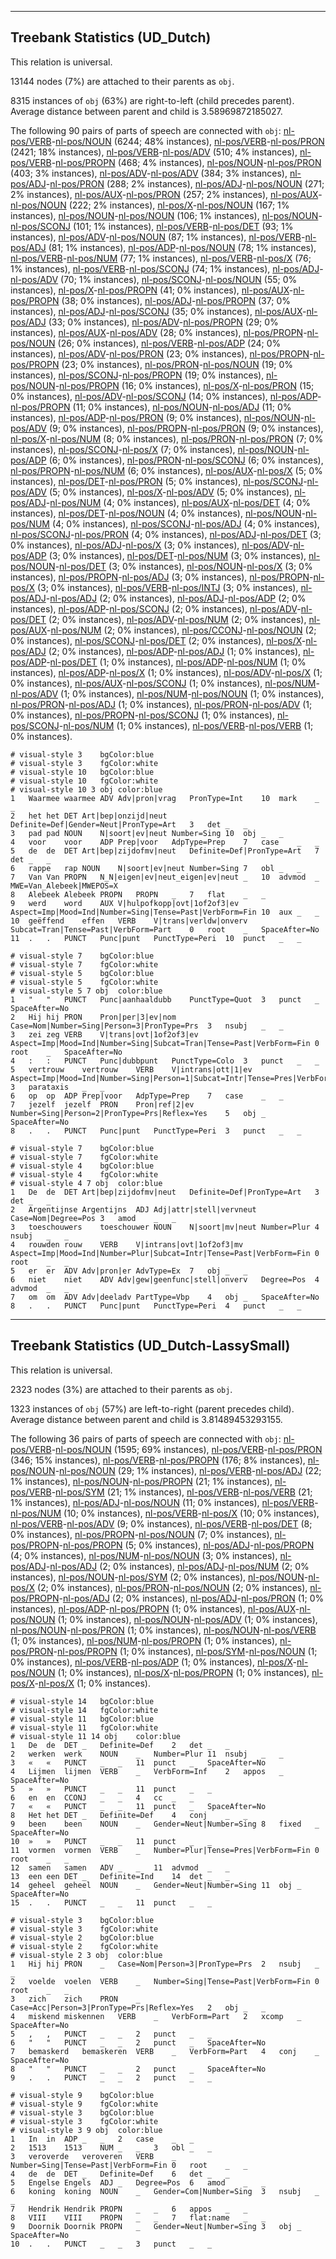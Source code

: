 

--------------------------------------------------------------------------------

## Treebank Statistics (UD_Dutch)

This relation is universal.

13144 nodes (7%) are attached to their parents as `obj`.

8315 instances of `obj` (63%) are right-to-left (child precedes parent).
Average distance between parent and child is 3.58969872185027.

The following 90 pairs of parts of speech are connected with `obj`: [nl-pos/VERB]()-[nl-pos/NOUN]() (6244; 48% instances), [nl-pos/VERB]()-[nl-pos/PRON]() (2421; 18% instances), [nl-pos/VERB]()-[nl-pos/ADV]() (510; 4% instances), [nl-pos/VERB]()-[nl-pos/PROPN]() (468; 4% instances), [nl-pos/NOUN]()-[nl-pos/PRON]() (403; 3% instances), [nl-pos/ADV]()-[nl-pos/ADV]() (384; 3% instances), [nl-pos/ADJ]()-[nl-pos/PRON]() (288; 2% instances), [nl-pos/ADJ]()-[nl-pos/NOUN]() (271; 2% instances), [nl-pos/AUX]()-[nl-pos/PRON]() (257; 2% instances), [nl-pos/AUX]()-[nl-pos/NOUN]() (222; 2% instances), [nl-pos/X]()-[nl-pos/NOUN]() (167; 1% instances), [nl-pos/NOUN]()-[nl-pos/NOUN]() (106; 1% instances), [nl-pos/NOUN]()-[nl-pos/SCONJ]() (101; 1% instances), [nl-pos/VERB]()-[nl-pos/DET]() (93; 1% instances), [nl-pos/ADV]()-[nl-pos/NOUN]() (87; 1% instances), [nl-pos/VERB]()-[nl-pos/ADJ]() (81; 1% instances), [nl-pos/ADP]()-[nl-pos/NOUN]() (78; 1% instances), [nl-pos/VERB]()-[nl-pos/NUM]() (77; 1% instances), [nl-pos/VERB]()-[nl-pos/X]() (76; 1% instances), [nl-pos/VERB]()-[nl-pos/SCONJ]() (74; 1% instances), [nl-pos/ADJ]()-[nl-pos/ADV]() (70; 1% instances), [nl-pos/SCONJ]()-[nl-pos/NOUN]() (55; 0% instances), [nl-pos/X]()-[nl-pos/PROPN]() (41; 0% instances), [nl-pos/AUX]()-[nl-pos/PROPN]() (38; 0% instances), [nl-pos/ADJ]()-[nl-pos/PROPN]() (37; 0% instances), [nl-pos/ADJ]()-[nl-pos/SCONJ]() (35; 0% instances), [nl-pos/AUX]()-[nl-pos/ADJ]() (33; 0% instances), [nl-pos/ADV]()-[nl-pos/PROPN]() (29; 0% instances), [nl-pos/AUX]()-[nl-pos/ADV]() (28; 0% instances), [nl-pos/PROPN]()-[nl-pos/NOUN]() (26; 0% instances), [nl-pos/VERB]()-[nl-pos/ADP]() (24; 0% instances), [nl-pos/ADV]()-[nl-pos/PRON]() (23; 0% instances), [nl-pos/PROPN]()-[nl-pos/PROPN]() (23; 0% instances), [nl-pos/PRON]()-[nl-pos/NOUN]() (19; 0% instances), [nl-pos/SCONJ]()-[nl-pos/PROPN]() (19; 0% instances), [nl-pos/NOUN]()-[nl-pos/PROPN]() (16; 0% instances), [nl-pos/X]()-[nl-pos/PRON]() (15; 0% instances), [nl-pos/ADV]()-[nl-pos/SCONJ]() (14; 0% instances), [nl-pos/ADP]()-[nl-pos/PROPN]() (11; 0% instances), [nl-pos/NOUN]()-[nl-pos/ADJ]() (11; 0% instances), [nl-pos/ADP]()-[nl-pos/PRON]() (9; 0% instances), [nl-pos/NOUN]()-[nl-pos/ADV]() (9; 0% instances), [nl-pos/PROPN]()-[nl-pos/PRON]() (9; 0% instances), [nl-pos/X]()-[nl-pos/NUM]() (8; 0% instances), [nl-pos/PRON]()-[nl-pos/PRON]() (7; 0% instances), [nl-pos/SCONJ]()-[nl-pos/X]() (7; 0% instances), [nl-pos/NOUN]()-[nl-pos/ADP]() (6; 0% instances), [nl-pos/PRON]()-[nl-pos/SCONJ]() (6; 0% instances), [nl-pos/PROPN]()-[nl-pos/NUM]() (6; 0% instances), [nl-pos/AUX]()-[nl-pos/X]() (5; 0% instances), [nl-pos/DET]()-[nl-pos/PRON]() (5; 0% instances), [nl-pos/SCONJ]()-[nl-pos/ADV]() (5; 0% instances), [nl-pos/X]()-[nl-pos/ADV]() (5; 0% instances), [nl-pos/ADJ]()-[nl-pos/NUM]() (4; 0% instances), [nl-pos/AUX]()-[nl-pos/DET]() (4; 0% instances), [nl-pos/DET]()-[nl-pos/NOUN]() (4; 0% instances), [nl-pos/NOUN]()-[nl-pos/NUM]() (4; 0% instances), [nl-pos/SCONJ]()-[nl-pos/ADJ]() (4; 0% instances), [nl-pos/SCONJ]()-[nl-pos/PRON]() (4; 0% instances), [nl-pos/ADJ]()-[nl-pos/DET]() (3; 0% instances), [nl-pos/ADJ]()-[nl-pos/X]() (3; 0% instances), [nl-pos/ADV]()-[nl-pos/ADP]() (3; 0% instances), [nl-pos/DET]()-[nl-pos/NUM]() (3; 0% instances), [nl-pos/NOUN]()-[nl-pos/DET]() (3; 0% instances), [nl-pos/NOUN]()-[nl-pos/X]() (3; 0% instances), [nl-pos/PROPN]()-[nl-pos/ADJ]() (3; 0% instances), [nl-pos/PROPN]()-[nl-pos/X]() (3; 0% instances), [nl-pos/VERB]()-[nl-pos/INTJ]() (3; 0% instances), [nl-pos/ADJ]()-[nl-pos/ADJ]() (2; 0% instances), [nl-pos/ADJ]()-[nl-pos/ADP]() (2; 0% instances), [nl-pos/ADP]()-[nl-pos/SCONJ]() (2; 0% instances), [nl-pos/ADV]()-[nl-pos/DET]() (2; 0% instances), [nl-pos/ADV]()-[nl-pos/NUM]() (2; 0% instances), [nl-pos/AUX]()-[nl-pos/NUM]() (2; 0% instances), [nl-pos/CCONJ]()-[nl-pos/NOUN]() (2; 0% instances), [nl-pos/SCONJ]()-[nl-pos/DET]() (2; 0% instances), [nl-pos/X]()-[nl-pos/ADJ]() (2; 0% instances), [nl-pos/ADP]()-[nl-pos/ADJ]() (1; 0% instances), [nl-pos/ADP]()-[nl-pos/DET]() (1; 0% instances), [nl-pos/ADP]()-[nl-pos/NUM]() (1; 0% instances), [nl-pos/ADP]()-[nl-pos/X]() (1; 0% instances), [nl-pos/ADV]()-[nl-pos/X]() (1; 0% instances), [nl-pos/AUX]()-[nl-pos/SCONJ]() (1; 0% instances), [nl-pos/NUM]()-[nl-pos/ADV]() (1; 0% instances), [nl-pos/NUM]()-[nl-pos/NOUN]() (1; 0% instances), [nl-pos/PRON]()-[nl-pos/ADJ]() (1; 0% instances), [nl-pos/PRON]()-[nl-pos/ADV]() (1; 0% instances), [nl-pos/PROPN]()-[nl-pos/SCONJ]() (1; 0% instances), [nl-pos/SCONJ]()-[nl-pos/NUM]() (1; 0% instances), [nl-pos/VERB]()-[nl-pos/VERB]() (1; 0% instances).


~~~ conllu
# visual-style 3	bgColor:blue
# visual-style 3	fgColor:white
# visual-style 10	bgColor:blue
# visual-style 10	fgColor:white
# visual-style 10 3 obj	color:blue
1	Waarmee	waarmee	ADV	Adv|pron|vrag	PronType=Int	10	mark	_	_
2	het	het	DET	Art|bep|onzijd|neut	Definite=Def|Gender=Neut|PronType=Art	3	det	_	_
3	pad	pad	NOUN	N|soort|ev|neut	Number=Sing	10	obj	_	_
4	voor	voor	ADP	Prep|voor	AdpType=Prep	7	case	_	_
5	de	de	DET	Art|bep|zijdofmv|neut	Definite=Def|PronType=Art	7	det	_	_
6	rappe	rap	NOUN	N|soort|ev|neut	Number=Sing	7	obl	_	_
7	Van	Van	PROPN	N_N|eigen|ev|neut_eigen|ev|neut	_	10	advmod	_	MWE=Van_Alebeek|MWEPOS=X
8	Alebeek	Alebeek	PROPN	PROPN	_	7	flat	_	_
9	werd	word	AUX	V|hulpofkopp|ovt|1of2of3|ev	Aspect=Imp|Mood=Ind|Number=Sing|Tense=Past|VerbForm=Fin	10	aux	_	_
10	geëffend	effen	VERB	V|trans|verldw|onverv	Subcat=Tran|Tense=Past|VerbForm=Part	0	root	_	SpaceAfter=No
11	.	.	PUNCT	Punc|punt	PunctType=Peri	10	punct	_	_

~~~


~~~ conllu
# visual-style 7	bgColor:blue
# visual-style 7	fgColor:white
# visual-style 5	bgColor:blue
# visual-style 5	fgColor:white
# visual-style 5 7 obj	color:blue
1	"	"	PUNCT	Punc|aanhaaldubb	PunctType=Quot	3	punct	_	SpaceAfter=No
2	Hij	hij	PRON	Pron|per|3|ev|nom	Case=Nom|Number=Sing|Person=3|PronType=Prs	3	nsubj	_	_
3	zei	zeg	VERB	V|trans|ovt|1of2of3|ev	Aspect=Imp|Mood=Ind|Number=Sing|Subcat=Tran|Tense=Past|VerbForm=Fin	0	root	_	SpaceAfter=No
4	:	:	PUNCT	Punc|dubbpunt	PunctType=Colo	3	punct	_	_
5	vertrouw	vertrouw	VERB	V|intrans|ott|1|ev	Aspect=Imp|Mood=Ind|Number=Sing|Person=1|Subcat=Intr|Tense=Pres|VerbForm=Fin	3	parataxis	_	_
6	op	op	ADP	Prep|voor	AdpType=Prep	7	case	_	_
7	jezelf	jezelf	PRON	Pron|ref|2|ev	Number=Sing|Person=2|PronType=Prs|Reflex=Yes	5	obj	_	SpaceAfter=No
8	.	.	PUNCT	Punc|punt	PunctType=Peri	3	punct	_	_

~~~


~~~ conllu
# visual-style 7	bgColor:blue
# visual-style 7	fgColor:white
# visual-style 4	bgColor:blue
# visual-style 4	fgColor:white
# visual-style 4 7 obj	color:blue
1	De	de	DET	Art|bep|zijdofmv|neut	Definite=Def|PronType=Art	3	det	_	_
2	Argentijnse	Argentijns	ADJ	Adj|attr|stell|vervneut	Case=Nom|Degree=Pos	3	amod	_	_
3	toeschouwers	toeschouwer	NOUN	N|soort|mv|neut	Number=Plur	4	nsubj	_	_
4	rouwden	rouw	VERB	V|intrans|ovt|1of2of3|mv	Aspect=Imp|Mood=Ind|Number=Plur|Subcat=Intr|Tense=Past|VerbForm=Fin	0	root	_	_
5	er	er	ADV	Adv|pron|er	AdvType=Ex	7	obj	_	_
6	niet	niet	ADV	Adv|gew|geenfunc|stell|onverv	Degree=Pos	4	advmod	_	_
7	om	om	ADV	Adv|deeladv	PartType=Vbp	4	obj	_	SpaceAfter=No
8	.	.	PUNCT	Punc|punt	PunctType=Peri	4	punct	_	_

~~~




--------------------------------------------------------------------------------

## Treebank Statistics (UD_Dutch-LassySmall)

This relation is universal.

2323 nodes (3%) are attached to their parents as `obj`.

1323 instances of `obj` (57%) are left-to-right (parent precedes child).
Average distance between parent and child is 3.81489453293155.

The following 36 pairs of parts of speech are connected with `obj`: [nl-pos/VERB]()-[nl-pos/NOUN]() (1595; 69% instances), [nl-pos/VERB]()-[nl-pos/PRON]() (346; 15% instances), [nl-pos/VERB]()-[nl-pos/PROPN]() (176; 8% instances), [nl-pos/NOUN]()-[nl-pos/NOUN]() (29; 1% instances), [nl-pos/VERB]()-[nl-pos/ADJ]() (22; 1% instances), [nl-pos/NOUN]()-[nl-pos/PROPN]() (21; 1% instances), [nl-pos/VERB]()-[nl-pos/SYM]() (21; 1% instances), [nl-pos/VERB]()-[nl-pos/VERB]() (21; 1% instances), [nl-pos/ADJ]()-[nl-pos/NOUN]() (11; 0% instances), [nl-pos/VERB]()-[nl-pos/NUM]() (10; 0% instances), [nl-pos/VERB]()-[nl-pos/X]() (10; 0% instances), [nl-pos/VERB]()-[nl-pos/ADV]() (9; 0% instances), [nl-pos/VERB]()-[nl-pos/DET]() (8; 0% instances), [nl-pos/PROPN]()-[nl-pos/NOUN]() (7; 0% instances), [nl-pos/PROPN]()-[nl-pos/PROPN]() (5; 0% instances), [nl-pos/ADJ]()-[nl-pos/PROPN]() (4; 0% instances), [nl-pos/NUM]()-[nl-pos/NOUN]() (3; 0% instances), [nl-pos/ADJ]()-[nl-pos/ADJ]() (2; 0% instances), [nl-pos/ADJ]()-[nl-pos/NUM]() (2; 0% instances), [nl-pos/NOUN]()-[nl-pos/SYM]() (2; 0% instances), [nl-pos/NOUN]()-[nl-pos/X]() (2; 0% instances), [nl-pos/PRON]()-[nl-pos/NOUN]() (2; 0% instances), [nl-pos/PROPN]()-[nl-pos/ADJ]() (2; 0% instances), [nl-pos/ADJ]()-[nl-pos/PRON]() (1; 0% instances), [nl-pos/ADP]()-[nl-pos/PROPN]() (1; 0% instances), [nl-pos/AUX]()-[nl-pos/NOUN]() (1; 0% instances), [nl-pos/NOUN]()-[nl-pos/ADV]() (1; 0% instances), [nl-pos/NOUN]()-[nl-pos/PRON]() (1; 0% instances), [nl-pos/NOUN]()-[nl-pos/VERB]() (1; 0% instances), [nl-pos/NUM]()-[nl-pos/PROPN]() (1; 0% instances), [nl-pos/PRON]()-[nl-pos/PROPN]() (1; 0% instances), [nl-pos/SYM]()-[nl-pos/NOUN]() (1; 0% instances), [nl-pos/VERB]()-[nl-pos/ADP]() (1; 0% instances), [nl-pos/X]()-[nl-pos/NOUN]() (1; 0% instances), [nl-pos/X]()-[nl-pos/PROPN]() (1; 0% instances), [nl-pos/X]()-[nl-pos/X]() (1; 0% instances).


~~~ conllu
# visual-style 14	bgColor:blue
# visual-style 14	fgColor:white
# visual-style 11	bgColor:blue
# visual-style 11	fgColor:white
# visual-style 11 14 obj	color:blue
1	De	de	DET	_	Definite=Def	2	det	_	_
2	werken	werk	NOUN	_	Number=Plur	11	nsubj	_	_
3	«	«	PUNCT	_	_	11	punct	_	SpaceAfter=No
4	Lijmen	lijmen	VERB	_	VerbForm=Inf	2	appos	_	SpaceAfter=No
5	»	»	PUNCT	_	_	11	punct	_	_
6	en	en	CCONJ	_	_	4	cc	_	_
7	«	«	PUNCT	_	_	11	punct	_	SpaceAfter=No
8	Het	het	DET	_	Definite=Def	4	conj	_	_
9	been	been	NOUN	_	Gender=Neut|Number=Sing	8	fixed	_	SpaceAfter=No
10	»	»	PUNCT	_	_	11	punct	_	_
11	vormen	vormen	VERB	_	Number=Plur|Tense=Pres|VerbForm=Fin	0	root	_	_
12	samen	samen	ADV	_	_	11	advmod	_	_
13	een	een	DET	_	Definite=Ind	14	det	_	_
14	geheel	geheel	NOUN	_	Gender=Neut|Number=Sing	11	obj	_	SpaceAfter=No
15	.	.	PUNCT	_	_	11	punct	_	_

~~~


~~~ conllu
# visual-style 3	bgColor:blue
# visual-style 3	fgColor:white
# visual-style 2	bgColor:blue
# visual-style 2	fgColor:white
# visual-style 2 3 obj	color:blue
1	Hij	hij	PRON	_	Case=Nom|Person=3|PronType=Prs	2	nsubj	_	_
2	voelde	voelen	VERB	_	Number=Sing|Tense=Past|VerbForm=Fin	0	root	_	_
3	zich	zich	PRON	_	Case=Acc|Person=3|PronType=Prs|Reflex=Yes	2	obj	_	_
4	miskend	miskennen	VERB	_	VerbForm=Part	2	xcomp	_	SpaceAfter=No
5	,	,	PUNCT	_	_	2	punct	_	_
6	"	"	PUNCT	_	_	2	punct	_	SpaceAfter=No
7	bemaskerd	bemaskeren	VERB	_	VerbForm=Part	4	conj	_	SpaceAfter=No
8	"	"	PUNCT	_	_	2	punct	_	SpaceAfter=No
9	.	.	PUNCT	_	_	2	punct	_	_

~~~


~~~ conllu
# visual-style 9	bgColor:blue
# visual-style 9	fgColor:white
# visual-style 3	bgColor:blue
# visual-style 3	fgColor:white
# visual-style 3 9 obj	color:blue
1	In	in	ADP	_	_	2	case	_	_
2	1513	1513	NUM	_	_	3	obl	_	_
3	veroverde	veroveren	VERB	_	Number=Sing|Tense=Past|VerbForm=Fin	0	root	_	_
4	de	de	DET	_	Definite=Def	6	det	_	_
5	Engelse	Engels	ADJ	_	Degree=Pos	6	amod	_	_
6	koning	koning	NOUN	_	Gender=Com|Number=Sing	3	nsubj	_	_
7	Hendrik	Hendrik	PROPN	_	_	6	appos	_	_
8	VIII	VIII	PROPN	_	_	7	flat:name	_	_
9	Doornik	Doornik	PROPN	_	Gender=Neut|Number=Sing	3	obj	_	SpaceAfter=No
10	.	.	PUNCT	_	_	3	punct	_	_

~~~


